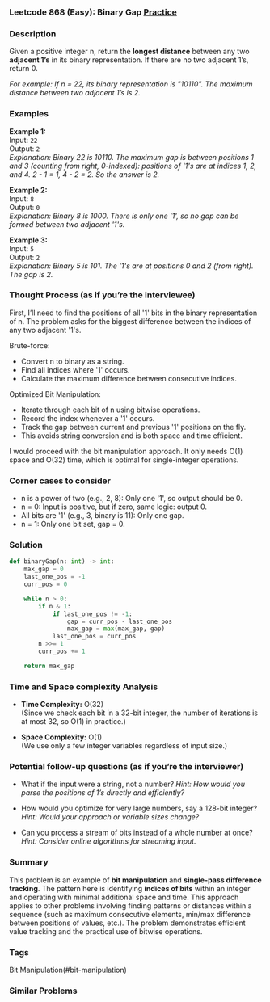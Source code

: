 ### Leetcode 868 (Easy): Binary Gap [Practice](https://leetcode.com/problems/binary-gap)

### Description  
Given a positive integer n, return the **longest distance** between any two **adjacent 1’s** in its binary representation. If there are no two adjacent 1’s, return 0.

*For example: If n = 22, its binary representation is "10110". The maximum distance between two adjacent 1’s is 2.*

### Examples  

**Example 1:**  
Input: `22`  
Output: `2`  
*Explanation: Binary 22 is 10110. The maximum gap is between positions 1 and 3 (counting from right, 0-indexed): positions of '1's are at indices 1, 2, and 4. 2 - 1 = 1, 4 - 2 = 2. So the answer is 2.*

**Example 2:**  
Input: `8`  
Output: `0`  
*Explanation: Binary 8 is 1000. There is only one '1', so no gap can be formed between two adjacent '1's.*

**Example 3:**  
Input: `5`  
Output: `2`  
*Explanation: Binary 5 is 101. The '1's are at positions 0 and 2 (from right). The gap is 2.*

### Thought Process (as if you’re the interviewee)  
First, I’ll need to find the positions of all '1' bits in the binary representation of n. The problem asks for the biggest difference between the indices of any two adjacent '1's.

Brute-force:  
- Convert n to binary as a string.
- Find all indices where '1' occurs.
- Calculate the maximum difference between consecutive indices.

Optimized Bit Manipulation:  
- Iterate through each bit of n using bitwise operations.
- Record the index whenever a '1' occurs.
- Track the gap between current and previous '1' positions on the fly.
- This avoids string conversion and is both space and time efficient.

I would proceed with the bit manipulation approach. It only needs O(1) space and O(32) time, which is optimal for single-integer operations.

### Corner cases to consider  
- n is a power of two (e.g., 2, 8): Only one '1', so output should be 0.
- n = 0: Input is positive, but if zero, same logic: output 0.
- All bits are '1' (e.g., 3, binary is 11): Only one gap.
- n = 1: Only one bit set, gap = 0.

### Solution

```python
def binaryGap(n: int) -> int:
    max_gap = 0
    last_one_pos = -1
    curr_pos = 0

    while n > 0:
        if n & 1:
            if last_one_pos != -1:
                gap = curr_pos - last_one_pos
                max_gap = max(max_gap, gap)
            last_one_pos = curr_pos
        n >>= 1
        curr_pos += 1

    return max_gap
```

### Time and Space complexity Analysis  

- **Time Complexity:** O(32)  
  (Since we check each bit in a 32-bit integer, the number of iterations is at most 32, so O(1) in practice.)

- **Space Complexity:** O(1)  
  (We use only a few integer variables regardless of input size.)

### Potential follow-up questions (as if you’re the interviewer)  

- What if the input were a string, not a number?
  *Hint: How would you parse the positions of 1’s directly and efficiently?*

- How would you optimize for very large numbers, say a 128-bit integer?
  *Hint: Would your approach or variable sizes change?*

- Can you process a stream of bits instead of a whole number at once?
  *Hint: Consider online algorithms for streaming input.*

### Summary
This problem is an example of **bit manipulation** and **single-pass difference tracking**. The pattern here is identifying **indices of bits** within an integer and operating with minimal additional space and time. This approach applies to other problems involving finding patterns or distances within a sequence (such as maximum consecutive elements, min/max difference between positions of values, etc.). The problem demonstrates efficient value tracking and the practical use of bitwise operations.

### Tags
Bit Manipulation(#bit-manipulation)

### Similar Problems
